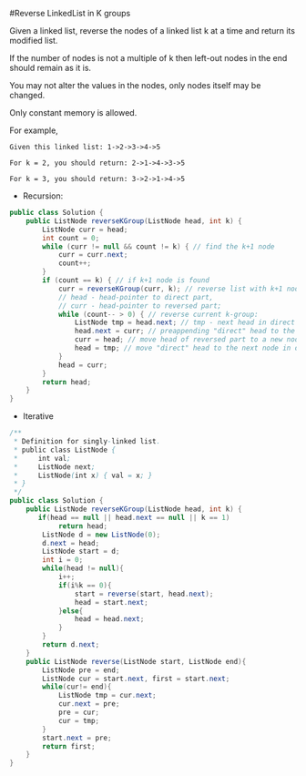 #Reverse LinkedList in K groups

Given a linked list, reverse the nodes of a linked list k at a time and return its modified list.

If the number of nodes is not a multiple of k then left-out nodes in the end should remain as it is.

You may not alter the values in the nodes, only nodes itself may be changed.

Only constant memory is allowed.

For example,
```
Given this linked list: 1->2->3->4->5

For k = 2, you should return: 2->1->4->3->5

For k = 3, you should return: 3->2->1->4->5
```
* Recursion:
```java
public class Solution {
    public ListNode reverseKGroup(ListNode head, int k) {
        ListNode curr = head;
        int count = 0;
        while (curr != null && count != k) { // find the k+1 node
            curr = curr.next;
            count++;
        }
        if (count == k) { // if k+1 node is found
            curr = reverseKGroup(curr, k); // reverse list with k+1 node as head
            // head - head-pointer to direct part, 
            // curr - head-pointer to reversed part;
            while (count-- > 0) { // reverse current k-group: 
                ListNode tmp = head.next; // tmp - next head in direct part
                head.next = curr; // preappending "direct" head to the reversed list 
                curr = head; // move head of reversed part to a new node
                head = tmp; // move "direct" head to the next node in direct part
            }
            head = curr;
        }
        return head;
    }
}
```
* Iterative
```java
/**
 * Definition for singly-linked list.
 * public class ListNode {
 *     int val;
 *     ListNode next;
 *     ListNode(int x) { val = x; }
 * }
 */
public class Solution {
    public ListNode reverseKGroup(ListNode head, int k) {
       if(head == null || head.next == null || k == 1)
            return head;
        ListNode d = new ListNode(0);
        d.next = head;
        ListNode start = d;
        int i = 0;
        while(head != null){
            i++;
            if(i%k == 0){
                start = reverse(start, head.next);
                head = start.next;
            }else{
                head = head.next;
            }
        }
        return d.next;
    }
    public ListNode reverse(ListNode start, ListNode end){
        ListNode pre = end;
        ListNode cur = start.next, first = start.next;
        while(cur!= end){
            ListNode tmp = cur.next;
            cur.next = pre;
            pre = cur;
            cur = tmp;
        }
        start.next = pre;
        return first;
    }
}
```
